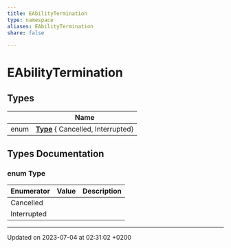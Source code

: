 ```yaml
---
title: EAbilityTermination
type: namespace
aliases: EAbilityTermination
share: false

---
```


# EAbilityTermination



## Types

|                | Name           |
| -------------- | -------------- |
| enum| **[Type](/docs/SDK/Source/Namespaces/namespaceEAbilityTermination.md#enum-type)** { Cancelled, Interrupted} |

## Types Documentation

### enum Type

| Enumerator | Value | Description |
| ---------- | ----- | ----------- |
| Cancelled | |   |
| Interrupted | |   |









-------------------------------

Updated on 2023-07-04 at 02:31:02 +0200